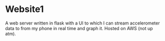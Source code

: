 # Website1
A web server written in flask with a UI to which I can stream accelerometer data to from my phone in real time and graph it. Hosted on AWS (not up atm).
